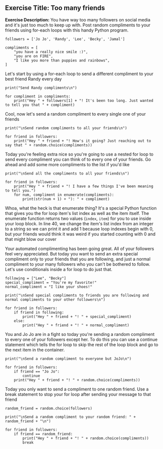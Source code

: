 ## **Exercise Title:** Too many friends

**Exercise Description:** You have way too many followers on social media and it's just too much to keep up with.
Post random compliments to your friends using for-each loops with this handy Python program.

```
followers = ['Jo Jo', 'Randy', 'Lee', 'Becky', 'Jamal']

compliments = [
    "you have a really nice smile :)",
    "you are on FIRE",
    "I like you more than puppies and rainbows",
]
```

Let's start by using a for-each loop to send a different compliment to your best friend Randy every day

```
print("Send Randy compliments\n")

for compliment in compliments:
    print("Hey " + followers[1] + "! It's been too long. Just wanted to tell you that " + compliment)
```

Cool, now let's send a random compliment to every single one of your friends

```
print("\nSend random compliments to all your friends\n")

for friend in followers:
    print("Hey " + friend + "! How's it going? Just reaching out to say that " + random.choice(compliments))
```

Today you're feeling extra nice so you're going to use a nested for loop to send every compliment you can think of
to every one of your friends. Go ahead and add some more compliments to the list if you'd like

```
print("\nSend all the compliments to all your friends\n")

for friend in followers:
    print("Hey " + friend + "! I have a few things I've been meaning to tell you.")
    for num, compliment in enumerate(compliments):
        print(str(num + 1) + "): " + compliment)
```

Whoa, what the heck is that enumerate thing? It's a special Python function that gives you the for loop item's
list index as well as the item itself. The enumerate function returns two values (`index`, `item`) for you to use
inside your loop block. In line 40, we change the item's list index from an integer to a string so we can print it
and add 1 because loop indexes begin with 0, but your friends would think it was weird if you started counting with 0
and that might blow our cover

Your automated complimenting has been going great. All of your followers feel very appreciated. But today you want
to send an extra special compliment only to your friends that you are following, and just a normal compliment to your
many followers who you can't be bothered to follow. Let's use conditionals inside a for loop to do just that.

```
following = ["Lee", "Becky"]
special_compliment = "You're my favorite!"
normal_compliment = "I like your shoes!"

print("\nSend special compliments to friends you are following and normal compliments to your other followers\n")

for friend in followers:
    if friend in following:
        print("Hey " + friend + "! " + special_compliment)
    else:
        print("Hey " + friend + "! " + normal_compliment)
```

You and Jo Jo are in a fight so today you're sending a random compliment to every one of your followers except her. To
do this you can use a continue statement which tells the for loop to skip the rest of the loop block and go to the
next item in the container.

```
print("\nSend a random compliment to everyone but JoJo\n")

for friend in followers:
    if friend == "Jo Jo":
        continue
    print("Hey " + friend + "! " + random.choice(compliments))
```

Today you only want to send a compliment to one random friend. Use a break statement to stop your for loop after
sending your message to that friend

```
random_friend = random.choice(followers)

print("\nSend a random compliment to your random friend: " + random_friend + "\n")

for friend in followers:
    if friend == random_friend:
        print("Hey " + friend + "! " + random.choice(compliments))
        break
```